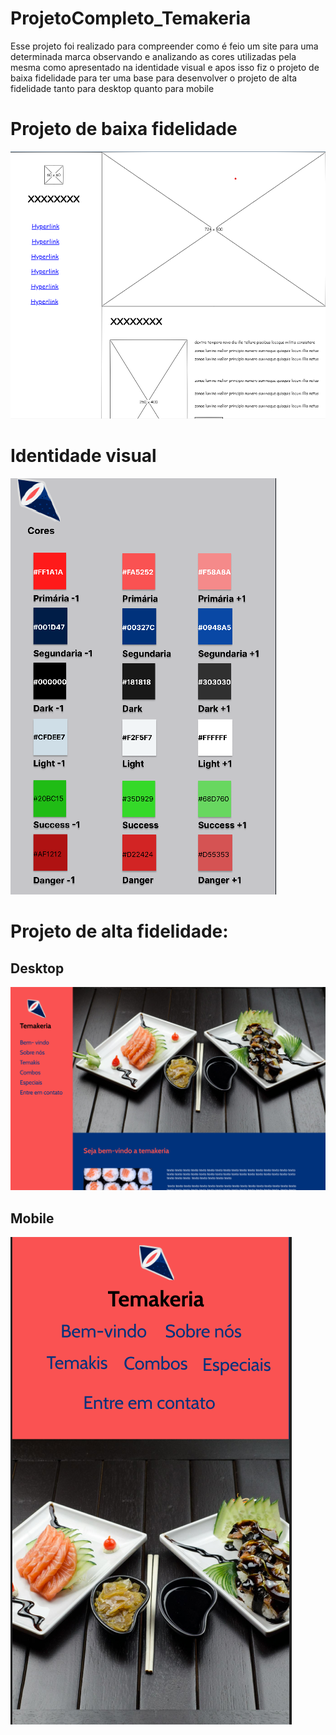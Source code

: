 # ProjetoCompleto_Temakeria
 Esse projeto foi realizado para compreender como é feio um site para uma determinada marca observando e analizando as cores utilizadas pela mesma como apresentado na identidade visual e apos isso fiz o projeto de baixa fidelidade para ter uma base para desenvolver o projeto de alta fidelidade tanto para desktop quanto para mobile
# Projeto de baixa fidelidade
<a href="https://github.com/gabriel-ortolani/ProjetoCompleto_Temakeria/blob/main/wireframe_baixa_fidelidade.epgz"><img src="https://github.com/gabriel-ortolani/ProjetoCompleto_Temakeria/blob/main/img/baixa%20fidelidade.png"></a>

# Identidade visual
<a href="https://github.com/gabriel-ortolani/ProjetoCompleto_Temakeria/blob/main/Identidade%20visual.pdf"><img src="https://github.com/gabriel-ortolani/ProjetoCompleto_Temakeria/blob/main/img/identidade%20visual.png"></a>

# Projeto de alta fidelidade:
## Desktop
<a href="https://github.com/gabriel-ortolani/ProjetoCompleto_Temakeria/blob/main/Projeto_desktop-finalizado.pdf"><img src="https://github.com/gabriel-ortolani/ProjetoCompleto_Temakeria/blob/main/img/temakeria_foto.png"></a>

## Mobile
<a href="https://github.com/gabriel-ortolani/ProjetoCompleto_Temakeria/blob/main/Temakeria_mobile.pdf"><img src="https://github.com/gabriel-ortolani/ProjetoCompleto_Temakeria/blob/main/img/temakeria-mobile.png"></a>
